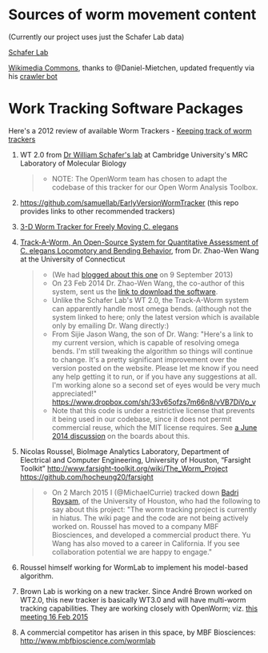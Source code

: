 Sources of worm movement content
================================

(Currently our project uses just the Schafer Lab data)

[Schafer Lab](http://www2.mrc-lmb.cam.ac.uk/groups/wschafer/)

[Wikimedia
Commons](https://commons.wikimedia.org/wiki/Category:Videos_of_Caenorhabditis_elegans),
thanks to @Daniel-Mietchen, updated frequently via his [crawler
bot](https://commons.wikimedia.org/wiki/User:Open_Access_Media_Importer_Bot)

Work Tracking Software Packages
===============================

Here's a 2012 review of available Worm Trackers - [Keeping track of worm
trackers](http://www.wormbook.org/chapters/www_tracking/tracking.html)

1.  WT 2.0 from [Dr William Schafer's
    lab](http://www2.mrc-lmb.cam.ac.uk/groups/wschafer/) at Cambridge
    University's MRC Laboratory of Molecular Biology

    > -   NOTE: The OpenWorm team has chosen to adapt the codebase of
    >     this tracker for our Open Worm Analysis Toolbox.

2.  <https://github.com/samuellab/EarlyVersionWormTracker> (this repo
    provides links to other recommended trackers)
3.  [3-D Worm Tracker for Freely Moving C.
    elegans](http://www.pubmedcentral.nih.gov/articlerender.fcgi?artid=3578814&tool=pmcentrez&rendertype=abstract)
4.  [Track-A-Worm, An Open-Source System for Quantitative Assessment of
    C. elegans Locomotory and Bending
    Behavior](http://www.plosone.org/article/info:doi/10.1371/journal.pone.0069653),
    from Dr. Zhao-Wen Wang at the University of Connecticut

    > -   (We had [blogged about this
    >     one](http://blog.openworm.org/post/60312568840/ios-game-looks-to-kickstart-neuroscience-education)
    >     on 9 September 2013)
    > -   On 23 Feb 2014 Dr. Zhao-Wen Wang, the co-author of this
    >     system, sent us the [link to download the
    >     software](http://zwwang.uchc.edu/wormtrack/index.html).
    > -   Unlike the Schafer Lab's WT 2.0, the Track-A-Worm system can
    >     apparently handle most omega bends. (although not the system
    >     linked to here; only the latest version which is available
    >     only by emailing Dr. Wang directly:)
    > -   From Sijie Jason Wang, the son of Dr. Wang: "Here's a link to
    >     my current version, which is capable of resolving omega bends.
    >     I'm still tweaking the algorithm so things will continue to
    >     change. It's a pretty significant improvement over the version
    >     posted on the website. Please let me know if you need any help
    >     getting it to run, or if you have any suggestions at all. I'm
    >     working alone so a second set of eyes would be very much
    >     appreciated!"
    >     <https://www.dropbox.com/sh/33v65ofzs7m66n8/vVB7DiVp_v>
    > -   Note that this code is under a restrictive license that
    >     prevents it being used in our codebase, since it does not
    >     permit commercial reuse, which the MIT license requires. See
    >     [a June 2014
    >     discussion](https://groups.google.com/forum/#!topic/openworm-discuss/Ab0MrGRCwoY)
    >     on the boards about this.

5.  Nicolas Roussel, BioImage Analytics Laboratory, Department of
    Electrical and Computer Engineering, University of Houston,
    “Farsight Toolkit”
    <http://www.farsight-toolkit.org/wiki/The_Worm_Project>
    <https://github.com/hocheung20/farsight>

    > -   On 2 March 2015 I (@MichaelCurrie) tracked down [Badri
    >     Roysam](broysam@central.uh.edu), of the University of Houston,
    >     who had the following to say about this project: "The worm
    >     tracking project is currently in hiatus. The wiki page and the
    >     code are not being actively worked on. Roussel has moved to a
    >     company MBF Biosciences, and developed a commercial product
    >     there. Yu Wang has also moved to a career in California. If
    >     you see collaboration potential we are happy to engage."

6.  Roussel himself working for WormLab to implement his model-based
    algorithm.
7.  Brown Lab is working on a new tracker. Since André Brown worked on
    WT2.0, this new tracker is basically WT3.0 and will have multi-worm
    tracking capabilities. They are working closely with OpenWorm; viz.
    [this meeting 16 Feb
    2015](<https://docs.google.com/document/d/1VRMnNHoLQ2oHD3wgGOQrE8KzyCSrEoMwChWPOhVNTj0/edit?usp=sharing>)
8.  A commercial competitor has arisen in this space, by MBF
    Biosciences: <http://www.mbfbioscience.com/wormlab>

